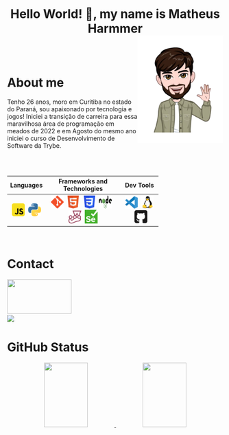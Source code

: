 <h1 align="center"><strong>Hello World! 👋, my name is Matheus Harmmer</strong></h1>

<img align="right" width="200px" style="margin-top:-20px" src="img/Hello_cutted.png">

</br>
</br>

<div display="inline-block">
 
 <h1 align="left">About me</h1>
 <p>Tenho 26 anos, moro em Curitiba no estado do Paraná, sou apaixonado por tecnologia e jogos! Iniciei a transição de carreira para essa maravilhosa área de programação em meados de 2022 e em Agosto do mesmo ano iniciei o curso de Desenvolvimento de Software da Trybe.</p>
</div>

</br>
</br>

<table style="width:70%" align="center">
  <tr>
    <th>Languages</th>
    <th>Frameworks and Technologies</th>
    <th>Dev Tools</th>
  </tr>
  <tr>
    <th><img src="img/JavaScript.svg" heigth="30" width="30">&nbsp;&nbsp;<img src="img/Python.png" height="30" width="30"></th>
    <th><img src="img/Git.svg" height="30" width="30">&nbsp;&nbsp;<img src="img/HTML5.svg" height="30" width="30">&nbsp;&nbsp;<img src="img/CSS3.svg" height="30" width="30">&nbsp;&nbsp;<img src="img/Node.svg" height="30" width="30">&nbsp;&nbsp;<img src="img/jest.svg" height="30" width="30">&nbsp;&nbsp;<img src="img/Selenium.png" heigth="30" width="30"></th>
    <th><img src="img/Vscode.svg" height="30" width="30">&nbsp;&nbsp;<img src="img/Linux.svg" heigth="30" width="30">&nbsp;&nbsp;<img src="img/GitHub.svg" height="30" width="30"></th>
  </tr>
</table>

</br>

<div>
  <h1 align="left">Contact</h1>
  <div>
    <a href="https://www.linkedin.com/in/matheus-harmmer-gimenes-9a65531b5/">
      <img src="https://cdn.jsdelivr.net/gh/devicons/devicon/icons/linkedin/linkedin-original-wordmark.svg" height="80" width="150">
    </a>
  </div>
    <div>
    <a href="https://github.com/mharmmer">
      <img src="https://cdn.jsdelivr.net/gh/devicons/devicon/icons/github/github-original-wordmark.svg">    
    </a>
  </div>
</div>

<h1 align="left">GitHub Status</h1>
<div align="center">
<a href="https://github.com/mharmmer">
  <img height="150em" width="45%" src="https://github-readme-stats-eight-theta.vercel.app/api?username=mharmmer&show_icons=true&theme=dracula&include_all_commits=true&count_private=true"/>
  <img height="150em" width="45%"src="https://github-readme-stats-eight-theta.vercel.app/api/top-langs/?username=mharmmer&layout=compact&langs_count=8&theme=dracula"/>
</a>
</div>